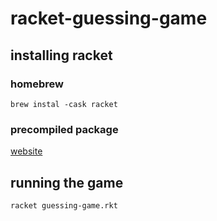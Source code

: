 # racket-guessing-game

## installing racket

### homebrew
`brew instal -cask racket`

### precompiled package
[website](https://download.racket-lang.org/)

## running the game

`racket guessing-game.rkt`
